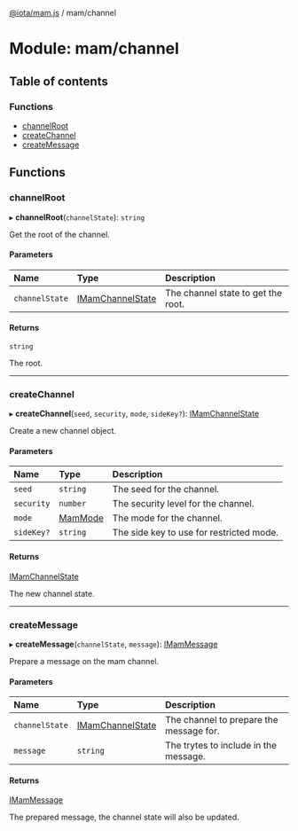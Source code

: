 [@iota/mam.js](../README.md) / mam/channel

# Module: mam/channel

## Table of contents

### Functions

- [channelRoot](mam_channel.md#channelroot)
- [createChannel](mam_channel.md#createchannel)
- [createMessage](mam_channel.md#createmessage)

## Functions

### channelRoot

▸ **channelRoot**(`channelState`): `string`

Get the root of the channel.

#### Parameters

| Name | Type | Description |
| :------ | :------ | :------ |
| `channelState` | [IMamChannelState](../interfaces/models_imamchannelstate.imamchannelstate.md) | The channel state to get the root. |

#### Returns

`string`

The root.

___

### createChannel

▸ **createChannel**(`seed`, `security`, `mode`, `sideKey?`): [IMamChannelState](../interfaces/models_imamchannelstate.imamchannelstate.md)

Create a new channel object.

#### Parameters

| Name | Type | Description |
| :------ | :------ | :------ |
| `seed` | `string` | The seed for the channel. |
| `security` | `number` | The security level for the channel. |
| `mode` | [MamMode](models_mammode.md#mammode) | The mode for the channel. |
| `sideKey?` | `string` | The side key to use for restricted mode. |

#### Returns

[IMamChannelState](../interfaces/models_imamchannelstate.imamchannelstate.md)

The new channel state.

___

### createMessage

▸ **createMessage**(`channelState`, `message`): [IMamMessage](../interfaces/models_imammessage.imammessage.md)

Prepare a message on the mam channel.

#### Parameters

| Name | Type | Description |
| :------ | :------ | :------ |
| `channelState` | [IMamChannelState](../interfaces/models_imamchannelstate.imamchannelstate.md) | The channel to prepare the message for. |
| `message` | `string` | The trytes to include in the message. |

#### Returns

[IMamMessage](../interfaces/models_imammessage.imammessage.md)

The prepared message, the channel state will also be updated.
